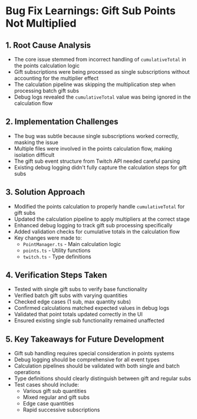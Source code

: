 # Bug Fix Learnings: Gift Sub Points Not Multiplied

## 1. Root Cause Analysis
- The core issue stemmed from incorrect handling of `cumulativeTotal` in the points calculation logic
- Gift subscriptions were being processed as single subscriptions without accounting for the multiplier effect
- The calculation pipeline was skipping the multiplication step when processing batch gift subs
- Debug logs revealed the `cumulativeTotal` value was being ignored in the calculation flow

## 2. Implementation Challenges
- The bug was subtle because single subscriptions worked correctly, masking the issue
- Multiple files were involved in the points calculation flow, making isolation difficult
- The gift sub event structure from Twitch API needed careful parsing
- Existing debug logging didn't fully capture the calculation steps for gift subs

## 3. Solution Approach
- Modified the points calculation to properly handle `cumulativeTotal` for gift subs
- Updated the calculation pipeline to apply multipliers at the correct stage
- Enhanced debug logging to track gift sub processing specifically
- Added validation checks for cumulative totals in the calculation flow
- Key changes were made to:
  - `PointManager.ts` - Main calculation logic
  - `points.ts` - Utility functions
  - `twitch.ts` - Type definitions

## 4. Verification Steps Taken
- Tested with single gift subs to verify base functionality
- Verified batch gift subs with varying quantities
- Checked edge cases (1 sub, max quantity subs)
- Confirmed calculations matched expected values in debug logs
- Validated that point totals updated correctly in the UI
- Ensured existing single sub functionality remained unaffected

## 5. Key Takeaways for Future Development
- Gift sub handling requires special consideration in points systems
- Debug logging should be comprehensive for all event types
- Calculation pipelines should be validated with both single and batch operations
- Type definitions should clearly distinguish between gift and regular subs
- Test cases should include:
  - Various gift sub quantities
  - Mixed regular and gift subs
  - Edge case quantities
  - Rapid successive subscriptions
